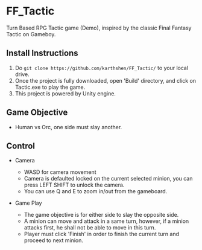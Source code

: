 # FF_Tactic
Turn Based RPG Tactic game (Demo), inspired by the classic Final Fantasy Tactic on Gameboy.

## Install Instructions
1. Do ```git clone https://github.com/karthshen/FF_Tactic/``` to your local drive.
2. Once the project is fully downloaded, open 'Build' directory, and click on Tactic.exe to play the game.
3. This project is powered by Unity engine.

## Game Objective
- Human vs Orc, one side must slay another.

## Control
- Camera
  - WASD for camera movement
  - Camera is defaulted locked on the current selected minion, you can press LEFT SHIFT to unlock the camera.
  - You can use Q and E to zoom in/out from the gameboard.

- Game Play
  - The game objective is for either side to slay the opposite side. 
  - A minion can move and attack in a same turn, however, if a minion attacks first, he shall not be able to move in this turn.
  - Player must click 'Finish' in order to finish the current turn and proceed to next minion.
